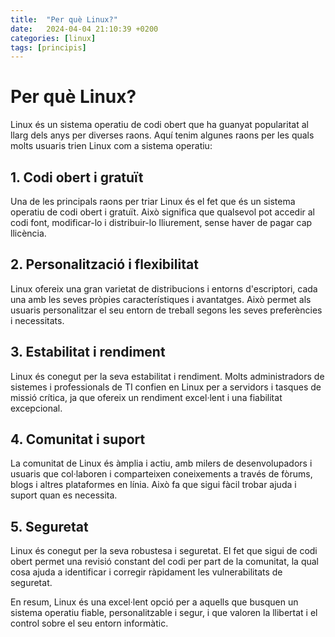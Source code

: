 ```yaml
---
title:  "Per què Linux?"
date:   2024-04-04 21:10:39 +0200
categories: [linux]
tags: [principis]
---
```

# Per què Linux?

Linux és un sistema operatiu de codi obert que ha guanyat popularitat al llarg dels anys per diverses raons. Aquí tenim algunes raons per les quals molts usuaris trien Linux com a sistema operatiu:

## 1\. Codi obert i gratuït

Una de les principals raons per triar Linux és el fet que és un sistema operatiu de codi obert i gratuït. Això significa que qualsevol pot accedir al codi font, modificar-lo i distribuir-lo lliurement, sense haver de pagar cap llicència.

## 2\. Personalització i flexibilitat

Linux ofereix una gran varietat de distribucions i entorns d'escriptori, cada una amb les seves pròpies característiques i avantatges. Això permet als usuaris personalitzar el seu entorn de treball segons les seves preferències i necessitats.

## 3\. Estabilitat i rendiment

Linux és conegut per la seva estabilitat i rendiment. Molts administradors de sistemes i professionals de TI confien en Linux per a servidors i tasques de missió crítica, ja que ofereix un rendiment excel·lent i una fiabilitat excepcional.

## 4\. Comunitat i suport

La comunitat de Linux és àmplia i actiu, amb milers de desenvolupadors i usuaris que col·laboren i comparteixen coneixements a través de fòrums, blogs i altres plataformes en línia. Això fa que sigui fàcil trobar ajuda i suport quan es necessita.

## 5\. Seguretat

Linux és conegut per la seva robustesa i seguretat. El fet que sigui de codi obert permet una revisió constant del codi per part de la comunitat, la qual cosa ajuda a identificar i corregir ràpidament les vulnerabilitats de seguretat.

En resum, Linux és una excel·lent opció per a aquells que busquen un sistema operatiu fiable, personalitzable i segur, i que valoren la llibertat i el control sobre el seu entorn informàtic.